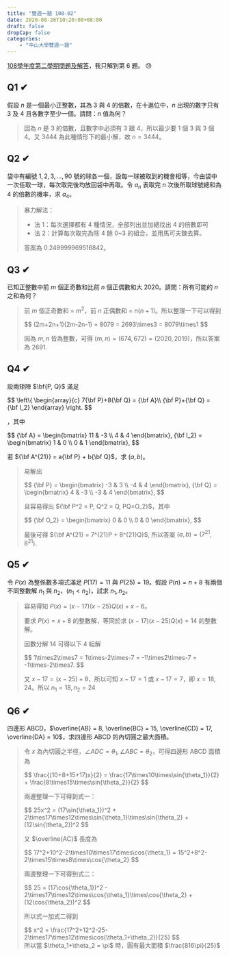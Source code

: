 ```yaml
---
title: "雙週一題 108-02"
date: 2020-08-26T10:20:00+08:00
draft: false
dropCap: false
categories: 
    - "中山大學雙週一題"
---
```


[108學年度第二學期問題及解答](http://www.math.nsysu.edu.tw/~problem/2020s/1082Q&A.htm)，我只解到第 6 題。 😓

<!--more-->

## Q1 ✔

假設 <span>$n$</span> 是一個最小正整數，其為 3 與 4 的倍數，在十進位中，<span>$n$</span> 出現的數字只有 3 及 4 且各數字至少一個。請問：<span>$n$</span> 值為何？

> 因為 <span>$n$</span> 是 3 的倍數，且數字中必須有 3 跟 4，所以最少要 1 個 3 與 3 個 4。又 3444 為此種情形下的最小解，故 <span>$n = 3444$</span>。

## Q2 ✔

袋中有編號 <span>$1, 2, 3, \dots, 90$</span> 號的球各一個，設每一球被取到的機會相等，今由袋中一次任取一球，每次取完後均放回袋中再取。令 <span>$a_n$</span> 表取完 <span>$n$</span> 次後所取球號總和為 4 的倍數的機率，求 <span>$a_4$</span>。

> 暴力解法：
> + 法 1：每次選擇都有 4 種情況，全部列出並加總找出 4 的倍數即可
> + 法 2：計算每次取完為除 4 餘 0~3 的組合，並用馬可夫鍊去算。
>
> 答案為 0.249999969516842。

## Q3 ✔

已知正整數中前 <span>$m$</span> 個正奇數和比前 <span>$n$</span> 個正偶數和大 2020。請問：所有可能的 <span>$n$</span> 之和為何？


> 前 <span>$m$</span> 個正奇數和 = <span>$m^2$</span>，前 <span>$n$</span> 正偶數和 = <span>$n(n+1)$</span>。所以整理一下可以得到
>
> <div>
> $$
> (2m+2n+1)(2m-2n-1) = 8079 = 2693\times3 = 8079\times1
> $$
> </div>
>
> 因為 <span>$m,n$</span> 皆為整數，可得 <span>$(m,n) = (674,672) = (2020,2019)$</span>，所以答案為 <span>$2691.$</span>

## Q4 ✔
設兩矩陣 <span>$\bf{P, Q}$</span> 滿足

<div>
$$
\left\{
  \begin{array}{c}
    7{\bf P}+8{\bf Q} = {\bf A}\\ 
    {\bf P}+{\bf Q} = {\bf I_2}
  \end{array}
\right.
$$
</div>

，其中 

<div>
$$
{\bf A} = \begin{bmatrix}
  11 & -3 \\
  4 & 4 
\end{bmatrix},
{\bf I_2} = \begin{bmatrix}
  1 & 0 \\
  0 & 1 
\end{bmatrix},
$$
</div>

若 <span>${\bf A^{21}} = a{\bf P} + b{\bf Q}$</span>，求 <span>$(a, b)$</span>。

> 易解出
> <div>
> $$
> {\bf P} = \begin{bmatrix}
>   -3 & 3 \\
>   -4 & 4 
> \end{bmatrix},
> {\bf Q} = \begin{bmatrix}
>   4 & -3 \\
>   -3 & 4 
> \end{bmatrix},
> $$
> </div>
> 
> 且容易得出 <span>${\bf P^2 = P, Q^2 = Q, PQ=O_2}$</span>，其中
> 
> <div>
> $$
> {\bf O_2} = \begin{bmatrix}
>   0 & 0 \\
>   0 & 0 
> \end{bmatrix},
> $$
> </div>
> 
> 最後可得 <span>${\bf A^{21} = 7^{21}P + 8^{21}Q}$</span>, 所以答案 <span>$(a,b)=(7^{21}, 8^{21}).$</span>

## Q5 ✔

令 <span>$P(x)$</span> 為整係數多項式滿足 <span>$P(17)=11$</span> 與 <span>$P(25)=19$</span>。假設 <span>$P(n)=n+8$</span> 有兩個不同整數解 <span>$n_1$</span> 與 <span>$n_2$</span>，<span>$(n_1 < n_2)$</span>，試求 <span>$n_1, n_2$</span>。

> 容易得知 <span>$P(x)=(x-17)(x-25)Q(x)+x-6$</span>。
> 
> 要求 <span>$P(x)=x+8$</span> 的整數解，等同於求 <span>$(x-17)(x-25)Q(x)=14$</span> 的整數解。
> 
> 因數分解 <span>$14$</span> 可得以下 4 組解
> 
> <div>
> $$
> 1\times2\times7 = 1\times-2\times-7 = -1\times2\times-7 = -1\times-2\times7.
> $$
> </div>
> 
> 又 <span>$x-17 = (x-25)+8$</span>，所以可知 <span>$x-17=1$</span> 或 <span>$x-17=7$</span>，即 <span>$x=18,24$</span>。所以 <span>$n_1=18, n_2=24$</span>

## Q6 ✔

四邊形 ABCD，<span>$\overline{AB} = 8, \overline{BC} = 15, \overline{CD} = 17, \overline{DA} = 10$</span>，求四邊形 ABCD 的內切圓之最大面積。

> 令 <span>$x$</span> 為內切圓之半徑，<span>$\angle{ADC} = \theta_1, \angle{ABC} = \theta_2$</span>，可得四邊形 ABCD 面積為
> 
> <div>
> $$
> \frac{(10+8+15+17)x}{2} = \frac{17\times10\times\sin{\theta_1}}{2} + \frac{8\times15\times\sin{\theta_2}}{2}
> $$
> </div>
> 
> 兩邊整理一下可得到式一：
> 
> <div>
> $$
> 25x^2 = (17\sin{\theta_1})^2 + 2\times17\times12\times\sin{\theta_1}\times\sin{\theta_2} + (12\sin{\theta_2})^2
> $$
> </div>
> 
> 又 <span>$\overline{AC}$</span> 長度為
> 
> <div>
> $$
> 17^2+10^2-2\times10\times17\times\cos{\theta_1} = 15^2+8^2-2\times15\times8\times\cos{\theta_2}
> $$
> </div>
> 
> 兩邊整理一下可得到式二：
> 
> <div>
> $$
> 25 = (17\cos{\theta_1})^2 - 2\times17\times12\times\cos{\theta_1}\times\cos{\theta_2} + (12\cos{\theta_2})^2
> $$
> </div>
> 
> 所以式一加式二得到
> 
> <div>
> $$
> x^2 = \frac{17^2+12^2-25-2\times17\times12\times\cos(\theta_1+\theta_2)}{25}
> $$
> </div>
> 所以當 <span>$\theta_1+\theta_2 = \pi$</span> 時，圓有最大面積 <span>$\frac{816\pi}{25}$</span>